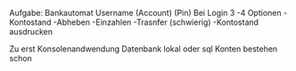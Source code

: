Aufgabe:
Bankautomat
Username (Account) (Pin)
Bei Login 3 -4 Optionen
-Kontostand
-Abheben
-Einzahlen
-Trasnfer (schwierig)
-Kontostand ausdrucken

Zu erst Konsolenandwendung
Datenbank lokal oder sql
Konten bestehen schon
 
